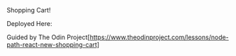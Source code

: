 Shopping Cart!

Deployed Here:

Guided by The Odin Project[https://www.theodinproject.com/lessons/node-path-react-new-shopping-cart]
